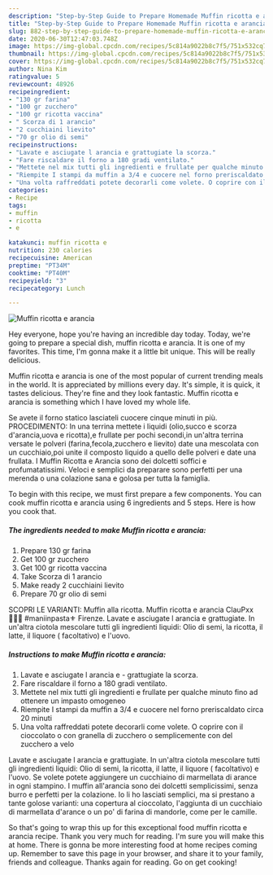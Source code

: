 ```yaml
---
description: "Step-by-Step Guide to Prepare Homemade Muffin ricotta e arancia"
title: "Step-by-Step Guide to Prepare Homemade Muffin ricotta e arancia"
slug: 882-step-by-step-guide-to-prepare-homemade-muffin-ricotta-e-arancia
date: 2020-06-30T12:47:03.748Z
image: https://img-global.cpcdn.com/recipes/5c814a9022b8c7f5/751x532cq70/muffin-ricotta-e-arancia-recipe-main-photo.jpg
thumbnail: https://img-global.cpcdn.com/recipes/5c814a9022b8c7f5/751x532cq70/muffin-ricotta-e-arancia-recipe-main-photo.jpg
cover: https://img-global.cpcdn.com/recipes/5c814a9022b8c7f5/751x532cq70/muffin-ricotta-e-arancia-recipe-main-photo.jpg
author: Nina Kim
ratingvalue: 5
reviewcount: 48926
recipeingredient:
- "130 gr farina"
- "100 gr zucchero"
- "100 gr ricotta vaccina"
- " Scorza di 1 arancio"
- "2 cucchiaini lievito"
- "70 gr olio di semi"
recipeinstructions:
- "Lavate e asciugate l arancia e grattugiate la scorza."
- "Fare riscaldare il forno a 180 gradi ventilato."
- "Mettete nel mix tutti gli ingredienti e frullate per qualche minuto fino ad ottenere un impasto omogeneo"
- "Riempite I stampi da muffin a 3/4 e cuocere nel forno preriscaldato circa 20 minuti"
- "Una volta raffreddati potete decorarli come volete. O coprire con il cioccolato o con granella di zucchero o semplicemente con del zucchero a velo"
categories:
- Recipe
tags:
- muffin
- ricotta
- e

katakunci: muffin ricotta e 
nutrition: 230 calories
recipecuisine: American
preptime: "PT34M"
cooktime: "PT40M"
recipeyield: "3"
recipecategory: Lunch

---
```



![Muffin ricotta e arancia](https://img-global.cpcdn.com/recipes/5c814a9022b8c7f5/751x532cq70/muffin-ricotta-e-arancia-recipe-main-photo.jpg)

Hey everyone, hope you're having an incredible day today. Today, we're going to prepare a special dish, muffin ricotta e arancia. It is one of my favorites. This time, I'm gonna make it a little bit unique. This will be really delicious.

Muffin ricotta e arancia is one of the most popular of current trending meals in the world. It is appreciated by millions every day. It's simple, it is quick, it tastes delicious. They're fine and they look fantastic. Muffin ricotta e arancia is something which I have loved my whole life.

Se avete il forno statico lasciateli cuocere cinque minuti in più. PROCEDIMENTO: In una terrina mettete i liquidi (olio,succo e scorza d&#39;arancia,uova e ricotta),e frullate per pochi secondi,in un&#39;altra terrina versate le polveri (farina,fecola,zucchero e lievito) date una mescolata con un cucchiaio,poi unite il composto liquido a quello delle polveri e date una frullata. I Muffin Ricotta e Arancia sono dei dolcetti soffici e profumatatissimi. Veloci e semplici da preparare sono perfetti per una merenda o una colazione sana e golosa per tutta la famiglia.


To begin with this recipe, we must first prepare a few components. You can cook muffin ricotta e arancia using 6 ingredients and 5 steps. Here is how you cook that.

<!--inarticleads1-->

##### The ingredients needed to make Muffin ricotta e arancia:

1. Prepare 130 gr farina
1. Get 100 gr zucchero
1. Get 100 gr ricotta vaccina
1. Take  Scorza di 1 arancio
1. Make ready 2 cucchiaini lievito
1. Prepare 70 gr olio di semi


SCOPRI LE VARIANTI: Muffin alla ricotta. Muffin ricotta e arancia ClauPxx👩🏼‍🍳 #maniinpasta⚜️ Firenze. Lavate e asciugate l arancia e grattugiate. In un&#39;altra ciotola mescolare tutti gli ingredienti liquidi: Olio di semi, la ricotta, il latte, il liquore ( facoltativo) e l&#39;uovo. 

<!--inarticleads2-->

##### Instructions to make Muffin ricotta e arancia:

1. Lavate e asciugate l arancia e - grattugiate la scorza.
1. Fare riscaldare il forno a 180 gradi ventilato.
1. Mettete nel mix tutti gli ingredienti e frullate per qualche minuto fino ad ottenere un impasto omogeneo
1. Riempite I stampi da muffin a 3/4 e cuocere nel forno preriscaldato circa 20 minuti
1. Una volta raffreddati potete decorarli come volete. O coprire con il cioccolato o con granella di zucchero o semplicemente con del zucchero a velo


Lavate e asciugate l arancia e grattugiate. In un&#39;altra ciotola mescolare tutti gli ingredienti liquidi: Olio di semi, la ricotta, il latte, il liquore ( facoltativo) e l&#39;uovo. Se volete potete aggiungere un cucchiaino di marmellata di arance in ogni stampino. I muffin all&#39;arancia sono dei dolcetti semplicissimi, senza burro e perfetti per la colazione. Io li ho lasciati semplici, ma si prestano a tante golose varianti: una copertura al cioccolato, l&#39;aggiunta di un cucchiaio di marmellata d&#39;arance o un po&#39; di farina di mandorle, come per le camille. 

So that's going to wrap this up for this exceptional food muffin ricotta e arancia recipe. Thank you very much for reading. I'm sure you will make this at home. There is gonna be more interesting food at home recipes coming up. Remember to save this page in your browser, and share it to your family, friends and colleague. Thanks again for reading. Go on get cooking!
